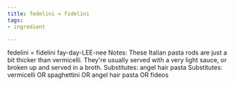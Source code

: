 ```yaml
---
title: fedelini = fidelini
tags:
- ingredient

---
```

fedelini = fidelini fay-day-LEE-nee Notes: These Italian pasta rods are just a bit thicker than vermicelli. They're usually served with a very light sauce, or broken up and served in a broth. Substitutes: angel hair pasta Substitutes: vermicelli OR spaghettini OR angel hair pasta OR fideos
